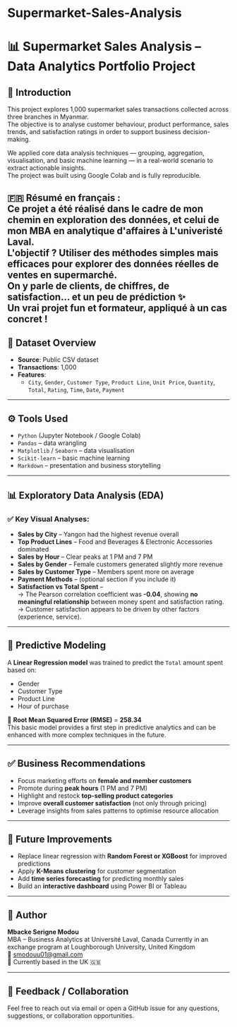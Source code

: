 # Supermarket-Sales-Analysis
# 📊 Supermarket Sales Analysis – Data Analytics Portfolio Project

## 🛒 Introduction

This project explores 1,000 supermarket sales transactions collected across three branches in Myanmar.  
The objective is to analyse customer behaviour, product performance, sales trends, and satisfaction ratings in order to support business decision-making.

We applied core data analysis techniques — grouping, aggregation, visualisation, and basic machine learning — in a real-world scenario to extract actionable insights.  
The project was built using Google Colab and is fully reproducible.

🇫🇷 **Résumé en français :**  
Ce projet a été réalisé dans le cadre de mon chemin en exploration des données, et celui de mon MBA en analytique d'affaires à L'univeristé Laval.  
L'objectif ? Utiliser des méthodes simples mais efficaces pour explorer des données réelles de ventes en supermarché.  
On y parle de clients, de chiffres, de satisfaction… et un peu de prédiction ✨  
Un vrai projet fun et formateur, appliqué à un cas concret !
---

## 📁 Dataset Overview

- **Source**: Public CSV dataset
- **Transactions**: 1,000
- **Features**:  
  - `City`, `Gender`, `Customer Type`, `Product Line`, `Unit Price`, `Quantity`, `Total`, `Rating`, `Time`, `Date`, `Payment`

---

## ⚙️ Tools Used

- `Python` (Jupyter Notebook / Google Colab)
- `Pandas` – data wrangling
- `Matplotlib` / `Seaborn` – data visualisation
- `Scikit-learn` – basic machine learning
- `Markdown` – presentation and business storytelling

---

## 📊 Exploratory Data Analysis (EDA)

### ✅ Key Visual Analyses:

- **Sales by City** – Yangon had the highest revenue overall  
- **Top Product Lines** – Food and Beverages & Electronic Accessories dominated  
- **Sales by Hour** – Clear peaks at 1 PM and 7 PM  
- **Sales by Gender** – Female customers generated slightly more revenue  
- **Sales by Customer Type** – Members spent more on average  
- **Payment Methods** – (optional section if you include it)  
- **Satisfaction vs Total Spent** –  
  → The Pearson correlation coefficient was **-0.04**, showing **no meaningful relationship** between money spent and satisfaction rating.  
  → Customer satisfaction appears to be driven by other factors (experience, service).

---

## 🔮 Predictive Modeling

A **Linear Regression model** was trained to predict the `Total` amount spent based on:

- Gender
- Customer Type
- Product Line
- Hour of purchase

📌 **Root Mean Squared Error (RMSE)** = **258.34**  
This basic model provides a first step in predictive analytics and can be enhanced with more complex techniques in the future.

---

## ✅ Business Recommendations

- Focus marketing efforts on **female and member customers**
- Promote during **peak hours** (1 PM and 7 PM)
- Highlight and restock **top-selling product categories**
- Improve **overall customer satisfaction** (not only through pricing)
- Leverage insights from sales patterns to optimise resource allocation

---

## 🚀 Future Improvements

- Replace linear regression with **Random Forest or XGBoost** for improved predictions
- Apply **K-Means clustering** for customer segmentation
- Add **time series forecasting** for predicting monthly sales
- Build an **interactive dashboard** using Power BI or Tableau

---

## 👤 Author

**Mbacke Serigne Modou**  
MBA – Business Analytics at Université Laval, Canada 
Currently in an exchange program at Loughborough University, United Kingdom  
📧 smodouu01@gmail.com  
📍 Currently based in the UK 🇬🇧

---

## 💬 Feedback / Collaboration

Feel free to reach out via email or open a GitHub issue for any questions, suggestions, or collaboration opportunities.
